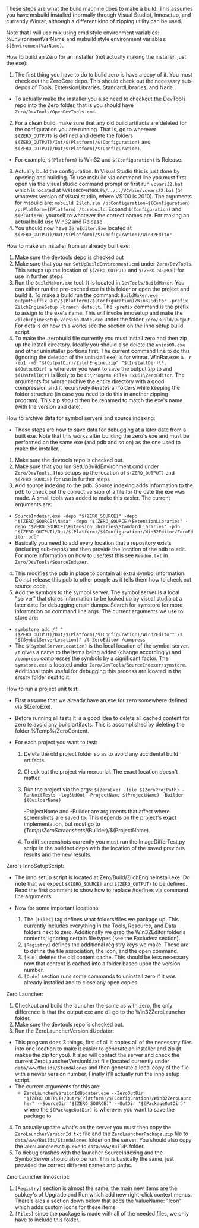 These steps are what the build machine does to make a build. This assumes you have msbuild installed (normally through Visual Studio), Innosetup, and currently Winrar, although a different kind of zipping utility can be used.

Note that I will use mix using cmd style environment variables: %EnvironmentVarName and msbuild style environment variables: `$(EnvironmentVarName)`.

How to build an Zero for an installer (not actually making the installer, just the exe):

1. The first thing you have to do to build zero is have a copy of it. You  must check out the ZeroCore depo. This should check out the necessary sub-depos of Tools, ExtensionLibraries, StandardLibraries, and Nada.

  - To actually make the installer you also need to checkout the DevTools repo into the Zero folder, that is you should have `Zero/DevTools/OpenDevTools.cmd`.

2. For a clean build, make sure that any old build artifacts are deleted for the configuration you are running. That is, go to wherever `$(ZERO_OUTPUT)` is defined and delete the folders `$(ZERO_OUTPUT)/Int/$(Platform)/$(Configuration)` and `$(ZERO_OUTPUT)/Out/$(Platform)/$(Configuration)`.

  - For example, `$(Platform)` is Win32 and `$(Configuration)` is Release.

3. Actually build the configuration. In Visual Studio this is just done by opening and building. To use msbuild via command line you must first open via the visual studio command prompt or first run `vcvars32.bat` which is located at `%VS100COMNTOOLS%/../../VC/bin/vcvars32.bat` (or whatever version of visual studio, where VS100 is 2010). The arguments for msbuild are: `msbuild Zilch.sln /p:Configuration=$(Configuration) /p:Platform=$(Platform) /t:rebuild`. Expand `$(Configuration)` and `$(Platform)` yourself to whatever the correct names are. For making an actual build use Win32 and Release.
4. You should now have `ZeroEditor.Exe` located at `$(ZERO_OUTPUT)/Out/$(Platform)/$(Configuration)/Win32Editor`

How to make an installer from an already built exe:

1. Make sure the devtools depo is checked out
2. Make sure that you run `SetUpBuildEnvironment.cmd` under `Zero/DevTools`. This setups up the location of `$(ZERO_OUTPUT)` and `$(ZERO_SOURCE)` for use in further steps
3. Run the `BuildMaker.exe` tool. It is located in `DevTools/BuildMaker`. You can either run the pre-cached exe in this folder or open the project and build it. To make a build run the command: `BuildMaker.exe -outputSuffix Out/$(Platform)/$(Configuration)/Win32Editor -prefix ZilchEngineSetup -branch default`. The `-prefix` command is the prefix to assign to the exe's name. This will invoke innosetup and make the `ZilchEngineSetup.Version.Date.exe` under the folder `Zero/Build/Output`. For details on how this works see the section on the inno setup build script.
4. To make the .zerobuild file currently you must install zero and then zip up the install directory. Ideally you should also delete the `unins00.exe` and other uninstaller portions first. The current command line to do this (ignoring the deletion of the uninstall exe) is for winrar. WinRar.exe: `a -r -ep1 -m5 "$(OutputDir)/ZilchEngine.zip" "$(InstallDir)\*. $(OutputDir)` is wherever you want to save the output zip to and `$(InstallDir)` is likely to be `C:\Program Files (x86)\ZeroEditor`. The arguments for winrar archive the entire directory with a good compression and it recursively iterates all folders while keeping the folder structure (in case you need to do this in another zipping program). This zip should then be renamed to match the exe's name (with the version and date).

How to archive data for symbol servers and source indexing:

- These steps are how to save data for debugging at a later date from a built exe. Note that this works after building the zero's exe and must be performed on the same exe (and pdb and so on) as the one used to make the installer.

1. Make sure the devtools repo is checked out.
2. Make sure that you run SetUpBuildEnvironment.cmd under `Zero/DevTools`. This setups up the location of `$(ZERO_OUTPUT)` and `$(ZERO_SOURCE)` for use in further steps
3. Add source indexing to the pdb. Source indexing adds information to the pdb to check out the correct version of a file for the date the exe was made. A small tools was added to make this easier. The current arguments are:

  - `SourceIndexer.exe -depo "$(ZERO_SOURCE)" -depo "$(ZERO_SOURCE)\Nada" -depo "$(ZERO_SOURCE)\ExtensionLibraries" -depo "$ZERO_SOURCE)\ExtensionLibraries\StandardLibraries" -pdb "$(ZERO_OUTPUT)/Out/$(Platform)/$(Configuration)/Win32Editor/ZeroEditor.pdb"`
  - Basically you need to add every location that a repository exists (including sub-repos) and then provide the location of the pdb to edit. For more information on how to use/test this see `Readme.txt` in `Zero/DevTools/SourceIndexer`.

4. This modifies the pdb in place to contain all extra symbol information. Do not release this pdb to other people as it tells them how to check out source code.
5. Add the symbols to the symbol server. The symbol server is a local "server" that stores information to be looked up by visual studio at a later date for debugging crash dumps. Search for symstore for more information on command line args. The current arguments we use to store are:

  - `symbstore add /f "($ZERO_OUTPUT)/Out/$(Platform)/$(Configuration)/Win32Editor" /s "$(SymbolServerLocation)" /t ZeroEditor /compress`
  - The `$(SymbolServerLocation)` is the local location of the symbol server. `/t` gives a name to the items being added (change accordingly) and `/compress` compresses the symbols by a significant factor. The `symstore.exe` is located under `Zero/DevTools/SourceIndexer/symstore`. Additional tools useful for debugging this process are lcoated in the srcsrv folder next to it.

How to run a project unit test:

- First assume that we already have an exe for zero somewhere defined via $(ZeroExe).
- Before running all tests it is a good idea to delete all cached content for zero to avoid any build artifacts. This is accomplished by deleting the folder %Temp%/ZeroContent.
- For each project you want to test:

  1. Delete the old project folder so as to avoid any accidental build artifacts.
  2. Check out the project via mercurial. The exact location doesn't matter.
  3. Run the project via the args: `$(ZeroExe) -file $(ZeroProjPath) -RunUnitTests -logStdOut -ProjectName $(ProjectName) -Builder $(BuilderName)`

      -ProjectName and -Builder are arguments that affect where screenshots are saved to. This depends on the project's exact implementation, but most go to $(Temp)/ZeroScreenshots/$(Builder)/$(ProjectName).

  4. To diff screenshots currently you must run the ImageDifferTest.py script in the buildbot depo with the location of the saved previous results and the new results.

Zero's InnoSetupScript:
- The inno setup script is located at Zero/Build/ZilchEngineInstall.exe. Do note that we expect `$(ZERO_SOURCE)` and `$(ZERO_OUTPUT)` to be defined. Read the first comment to show how to replace #defines via command line arguments.
- Now for some important locations:

  1. The `[Files]` tag defines what folders/files we package up. This currently includes everything in the Tools, Resource, and Data folders next to zero. Additionally we grab the Win32Editor folder's contents, ignoring certain file types (see the Excludes: section).
  2. `[Registry]` defines the additional registry keys we make. These are to define the file association, the icon, and the open command.
  3. `[Run]` deletes the old content cache. This should be less necessary now that content is cached into a folder based upon the version number.
  4. `[Code]` section runs some commands to uninstall zero if it was already installed and to close any open copies.

Zero Launcher:

1. Checkout and build the launcher the same as with zero, the only difference is that the output exe and dll go to the Win32ZeroLauncher folder.
2. Make sure the devtools repo is checked out.
3. Run the ZeroLauncherVersionIdUpdater:

  - This program does 3 things, first of all it copies all of the necessary files into one location to make it easier to generate an installer and zip (it makes the zip for you). It also will contact the server and check the current ZeroLauncherVersionId.txt file (located currently under `data/www/Builds/StandAlones` and then generate a local copy of the file with a newer version number. Finally it'll actually run the inno setup script.
  - The current arguments for this are:
    - `ZeroLauncherVersionIdUpdater.exe --ZeroOutDir "$(ZERO_OUTPUT)/Out/$(Platform)/$(Configuration)/Win32ZeroLauncher" --SourceDir "$(ZERO_SOURCE)" --OutDir "$(PackageOutDir)"` where the `$(PackageOutDir)` is wherever you want to save the package to.

4. To actually update what's on the server you must then copy the `ZeroLauncherVersionId.txt` file and the `ZeroLauncherPackage.zip` file to `data/www/Builds/StandAlones` folder on the server. You should also copy the `ZeroLauncherSetup.exe` to `data/www/Builds` folder.
5. To debug crashes with the launcher SourceIndexing and the SymbolServer should also be run. This is basically the same, just provided the correct different names and paths.

Zero Launcher Innoscript:

1. `[Registry]` section is almost the same, the main new items are the subkey's of Upgrade and Run which add new right-click context menus. There's alos a section down below that adds the ValueName: "Icon" which adds custom icons for these items.
2. `[Files]` since the package is made with all of the needed files, we only have to include this folder.
 

 